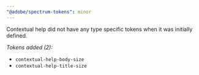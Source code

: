```yaml
---
"@adobe/spectrum-tokens": minor
---
```


Contextual help did not have any type specific tokens when it was initially defined.

*Tokens added (2):*
  - `contextual-help-body-size`
  - `contextual-help-title-size`